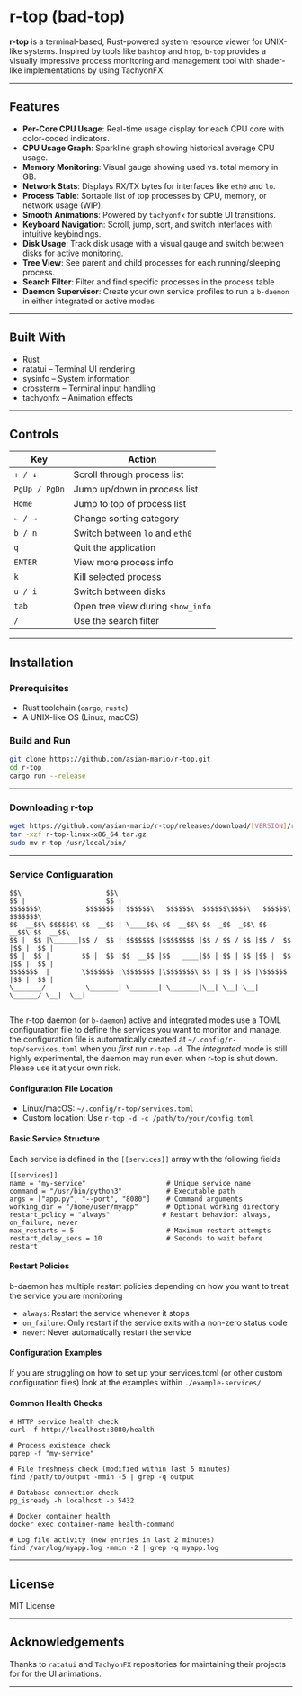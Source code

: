 # r-top (bad-top)

**r-top** is a terminal-based, Rust-powered system resource viewer for UNIX-like systems. Inspired by tools like `bashtop` and `htop`, `b-top` provides a visually impressive process monitoring and management tool with shader-like implementations by using TachyonFX.

---

## Features

- **Per-Core CPU Usage**: Real-time usage display for each CPU core with color-coded indicators.
- **CPU Usage Graph**: Sparkline graph showing historical average CPU usage.
- **Memory Monitoring**: Visual gauge showing used vs. total memory in GB.
- **Network Stats**: Displays RX/TX bytes for interfaces like `eth0` and `lo`.
- **Process Table**: Sortable list of top processes by CPU, memory, or network usage (WIP).
- **Smooth Animations**: Powered by `tachyonfx` for subtle UI transitions.
- **Keyboard Navigation**: Scroll, jump, sort, and switch interfaces with intuitive keybindings.
- **Disk Usage**: Track disk usage with a visual gauge and switch between disks for active monitoring.
- **Tree View**: See parent and child processes for each running/sleeping process.
- **Search Filter**: Filter and find specific processes in the process table
- **Daemon Supervisor**: Create your own service profiles to run a `b-daemon` in either integrated or active modes


---

## Built With

- Rust
- ratatui – Terminal UI rendering
- sysinfo – System information
- crossterm – Terminal input handling
- tachyonfx – Animation effects

---

## Controls

| Key             | Action                          |
|----------------|----------------------------------|
| `↑ / ↓`        | Scroll through process list      |
| `PgUp / PgDn`  | Jump up/down in process list     |
| `Home`         | Jump to top of process list      |
| `← / →`        | Change sorting category          |
| `b / n`        | Switch between `lo` and `eth0`   |
| `q`            | Quit the application             |
| `ENTER`        | View more process info           |
| `k`            | Kill selected process            |
| `u / i`        | Switch between disks             |
| `tab`          | Open tree view during `show_info`|
| `/`            | Use the search filter            |
---

## Installation

### Prerequisites

- Rust toolchain (`cargo`, `rustc`)
- A UNIX-like OS (Linux, macOS)

### Build and Run

```bash
git clone https://github.com/asian-mario/r-top.git
cd r-top
cargo run --release
```

---
### Downloading r-top
```bash
wget https://github.com/asian-mario/r-top/releases/download/[VERSION]/r-top-linux-x86_64.tar.gz
tar -xzf r-top-linux-x86_64.tar.gz
sudo mv r-top /usr/local/bin/

```
---
### Service Configuaration
```
$$\                     $$\                                                       
$$ |                    $$ |                                                      
$$$$$$$\           $$$$$$$ | $$$$$$\   $$$$$$\  $$$$$$\$$$$\   $$$$$$\  $$$$$$$\  
$$  __$$\ $$$$$$\ $$  __$$ | \____$$\ $$  __$$\ $$  _$$  _$$\ $$  __$$\ $$  __$$\ 
$$ |  $$ |\______|$$ /  $$ | $$$$$$$ |$$$$$$$$ |$$ / $$ / $$ |$$ /  $$ |$$ |  $$ |
$$ |  $$ |        $$ |  $$ |$$  __$$ |$$   ____|$$ | $$ | $$ |$$ |  $$ |$$ |  $$ |
$$$$$$$  |        \$$$$$$$ |\$$$$$$$ |\$$$$$$$\ $$ | $$ | $$ |\$$$$$$  |$$ |  $$ |
\_______/          \_______| \_______| \_______|\__| \__| \__| \______/ \__|  \__|
                                                                                  
```                                                                                  
                                                                                  

The r-top daemon (or `b-daemon`) active and integrated modes use a TOML configuration file to define the services you want to monitor and manage, the configuration file is automatically created at `~/.config/r-top/services.toml` when you *first* run `r-top -d`. The *integrated* mode is still highly experimental, the daemon may run even when r-top is shut down. Please use it at your own risk.

#### Configuration File Location
- Linux/macOS: `~/.config/r-top/services.toml`
- Custom location: Use `r-top -d -c /path/to/your/config.toml`

#### Basic Service Structure
Each service is defined in the `[[services]]` array with the following fields
```
[[services]]
name = "my-service"                    # Unique service name
command = "/usr/bin/python3"           # Executable path
args = ["app.py", "--port", "8080"]    # Command arguments
working_dir = "/home/user/myapp"       # Optional working directory
restart_policy = "always"             # Restart behavior: always, on_failure, never
max_restarts = 5                       # Maximum restart attempts
restart_delay_secs = 10                # Seconds to wait before restart
```
#### Restart Policies
b-daemon has multiple restart policies depending on how you want to treat the service you are monitoring
- `always`: Restart the service whenever it stops
- `on_failure`: Only restart if the service exits with a non-zero status code
- `never`: Never automatically restart the service

#### Configuration Examples
If you are struggling on how to set up your services.toml (or other custom configuration files) look at the examples within `./example-services/`

#### Common Health Checks
```
# HTTP service health check
curl -f http://localhost:8080/health

# Process existence check
pgrep -f "my-service"

# File freshness check (modified within last 5 minutes)
find /path/to/output -mmin -5 | grep -q output

# Database connection check
pg_isready -h localhost -p 5432

# Docker container health
docker exec container-name health-command

# Log file activity (new entries in last 2 minutes)
find /var/log/myapp.log -mmin -2 | grep -q myapp.log
```

---

## License

MIT License

---

## Acknowledgements

Thanks to `ratatui` and `TachyonFX` repositories for maintaining their projects for for the UI animations.

---